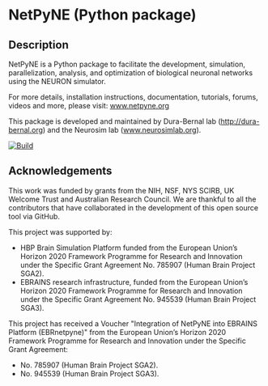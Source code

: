 # NetPyNE (Python package)
## Description
NetPyNE is a Python package to facilitate the development, simulation, parallelization, analysis, and optimization of biological neuronal networks using the NEURON simulator.

For more details, installation instructions, documentation, tutorials, forums, videos and more, please visit: www.netpyne.org

This package is developed and maintained by Dura-Bernal lab (http://dura-bernal.org) and the Neurosim lab (www.neurosimlab.org).

[![Build](https://github.com/Neurosim-lab/netpyne/actions/workflows/tests.yml/badge.svg)](https://github.com/Neurosim-lab/netpyne/actions/workflows/tests.yml)

## Acknowledgements
This work was funded by grants from the NIH, NSF, NYS SCIRB, UK Welcome Trust and Australian Research Council. We are thankful to all the contributors that have collaborated in the development of this open source tool via GitHub.

This project was supported by:
- HBP Brain Simulation Platform funded from the European Union’s Horizon 2020 Framework Programme for Research and Innovation under the Specific Grant Agreement No. 785907 (Human Brain Project SGA2).
- EBRAINS research infrastructure, funded from the European Union’s Horizon 2020 Framework Programme for Research and Innovation under the Specific Grant Agreement No. 945539 (Human Brain Project SGA3).

This project has received a Voucher "Integration of NetPyNE into EBRAINS Platform (EBRnetpyne)" from the European Union’s Horizon 2020 Framework Programme for Research and Innovation under the Specific Grant Agreement:
- No. 785907 (Human Brain Project SGA2).
- No. 945539 (Human Brain Project SGA3).

